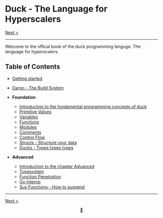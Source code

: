 # Duck - The Language for Hyperscalers

[Next >](001-getting-started.md)

---

Welcome to the offical book of the duck programming languge. The language for hyperscalers.

## Table of Contents

- [Getting started](001-getting-started.md)
- [Dargo - The Build System](002-dargo.md)

- **Foundation**
  - [Introduction to the fundamental programming concepts of duck](003-foundation-intro.md)
  - [Primitive Values](004-foundation-primitive-values.md)
  - [Variables](005-foundation-variables.md)
  - [Functions](006-foundation-functions.md)
  - [Modules](007-foundation-modules.md)
  - [Comments](008-foundation-comments.md)
  - [Control Flow](009-foundation-control-flow.md)
  - [Structs - Structure your data](010-foundation-structs.md)
  - [Ducks - Types types types](011-foundation-ducks.md)

- **Advanced**
  - [Introduction to the chapter Advanced](012-advanced-intro.md)
  - [Typesystem](013-advanced-typesystem.md)
  - [Function Penetration](014-advanced-function-penetration.md)
  - [Go Interop](015-advanced-go-interop.md)
  - [Sus Functions - How to suspend](016-advanced-sus-funs.md)

---

[Next >](001-getting-started.md)

<div align="center">🦆</div>
